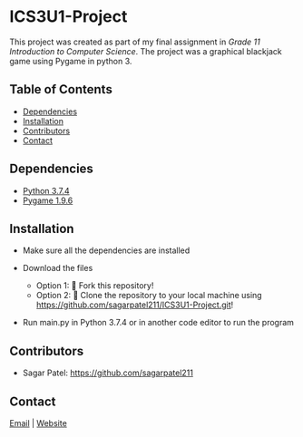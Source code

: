 # ICS3U1-Project
This project was created as part of my final assignment in *Grade 11 Introduction to Computer Science*. The project was a graphical blackjack game using Pygame in python 3.


## Table of Contents
* [Dependencies](#dependencies)
* [Installation](#installation)
* [Contributors](#contributors)
* [Contact](#contact)


## Dependencies
* [Python 3.7.4](https://www.python.org/downloads)
* [Pygame 1.9.6](https://www.pygame.org/download.shtml)


## Installation
* Make sure all the dependencies are installed

* Download the files
  * Option 1: 🍴 Fork this repository!
  * Option 2: 🧪 Clone the repository to your local machine using https://github.com/sagarpatel211/ICS3U1-Project.git!

* Run main.py in Python 3.7.4 or in another code editor to run the program


## Contributors
* Sagar Patel: https://github.com/sagarpatel211


## Contact
[Email](mailto:patelsag@students.dsbn.org) | [Website](https://sagarpatel211.github.io/)
